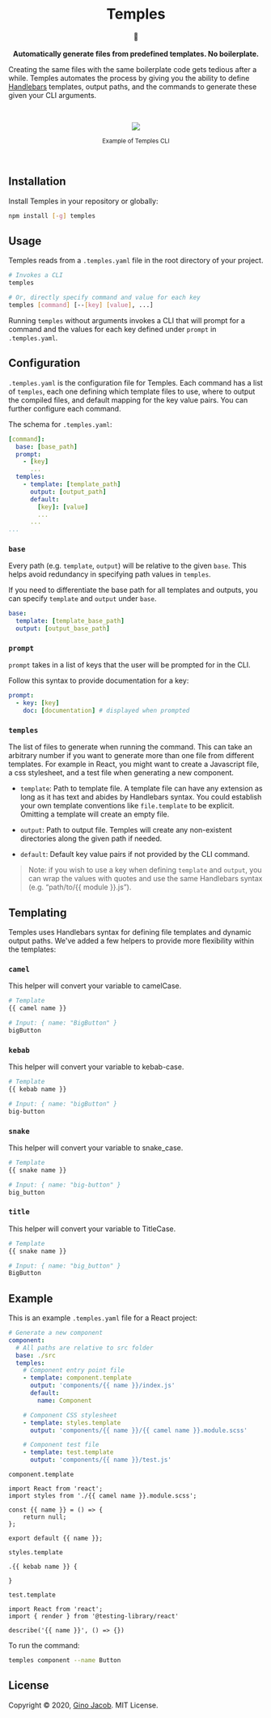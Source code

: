 <h1 align="center">Temples</h1>
<p align="center">
🕍
<br />
<br />
<b>Automatically generate files from predefined templates. No boilerplate.</b>
</p>

Creating the same files with the same boilerplate code gets tedious after a while. Temples automates the process by giving you the ability to define [Handlebars](https://handlebarsjs.com/) templates, output paths, and the commands to generate these given your CLI arguments.

<br />

<p align="center">
<img  src="https://user-images.githubusercontent.com/23367882/81625727-bacd1980-93c7-11ea-80f0-08af6e1ef855.gif"/>

</p>

<p align="center">
<sub>Example of Temples CLI</sub>
</p>
<br />

## **Installation**

Install Temples in your repository or globally:

```bash
npm install [-g] temples
```

## **Usage**

Temples reads from a `.temples.yaml` file in the root directory of your project.

```bash
# Invokes a CLI
temples

# Or, directly specify command and value for each key
temples [command] [--[key] [value], ...]
```

Running `temples` without arguments invokes a CLI that will prompt for a command and the values for each key defined under `prompt` in `.temples.yaml`.

## **Configuration**

`.temples.yaml` is the configuration file for Temples. Each command has a list of `temples`, each one defining which template files to use, where to output the compiled files, and default mapping for the key value pairs. You can further configure each command.

The schema for `.temples.yaml`:

```yaml
[command]:
  base: [base_path]
  prompt:
    - [key]
      ...
  temples:
    - template: [template_path]
      output: [output_path]
      default:
        [key]: [value]
        ...
      ...
...
```

### `base`

Every path (e.g. `template`, `output`) will be relative to the given `base`. This helps avoid redundancy in specifying path values in `temples`.

If you need to differentiate the base path for all templates and outputs, you can specify `template` and `output` under `base`.

```yaml
base:
  template: [template_base_path]
  output: [output_base_path]
```

### `prompt`

`prompt` takes in a list of keys that the user will be prompted for in the CLI.

Follow this syntax to provide documentation for a key:

```yaml
prompt:
  - key: [key]
    doc: [documentation] # displayed when prompted
```

### `temples`

The list of files to generate when running the command. This can take an arbitrary number if you want to generate more than one file from different templates. For example in React, you might want to create a Javascript file, a css stylesheet, and a test file when generating a new component.

- `template`: Path to template file. A template file can have any extension as long as it has text and abides by Handlebars syntax. You could establish your own template conventions like `file.template` to be explicit. Omitting a template will create an empty file.

- `output`: Path to output file. Temples will create any non-existent directories along the given path if needed.

- `default`: Default key value pairs if not provided by the CLI command.

> Note: if you wish to use a key when defining `template` and `output`, you can wrap the values with quotes and use the same Handlebars syntax (e.g. “path/to/{{ module }}.js”).

## **Templating**

Temples uses Handlebars syntax for defining file templates and dynamic output paths. We've added a few helpers to provide more flexibility within the templates:

### `camel`

This helper will convert your variable to camelCase.

```sh
# Template
{{ camel name }}
```

```sh
# Input: { name: "BigButton" }
bigButton
```

### `kebab`

This helper will convert your variable to kebab-case.

```sh
# Template
{{ kebab name }}
```

```sh
# Input: { name: "bigButton" }
big-button
```

### `snake`

This helper will convert your variable to snake_case.

```sh
# Template
{{ snake name }}
```

```sh
# Input: { name: "big-button" }
big_button
```

### `title`

This helper will convert your variable to TitleCase.

```sh
# Template
{{ snake name }}
```

```sh
# Input: { name: "big_button" }
BigButton
```

## **Example**

This is an example `.temples.yaml` file for a React project:

```yaml
# Generate a new component
component:
  # All paths are relative to src folder
  base: ./src
  temples:
    # Component entry point file
    - template: component.template
      output: 'components/{{ name }}/index.js'
      default:
        name: Component

    # Component CSS stylesheet
    - template: styles.template
      output: 'components/{{ name }}/{{ camel name }}.module.scss'

    # Component test file
    - template: test.template
      output: 'components/{{ name }}/test.js'
```

`component.template`

```
import React from 'react';
import styles from './{{ camel name }}.module.scss';

const {{ name }} = () => {
	return null;
};

export default {{ name }};
```

`styles.template`

```
.{{ kebab name }} {

}
```

`test.template`

```
import React from 'react';
import { render } from '@testing-library/react'

describe('{{ name }}', () => {})
```

To run the command:

```bash
temples component --name Button
```

## **License**

Copyright © 2020, [Gino Jacob](https://ginojacob.com). MIT License.
